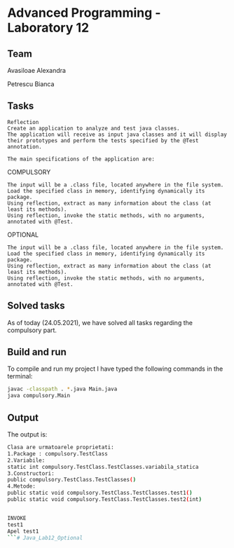 # Advanced Programming - Laboratory 12

## Team
Avasiloae Alexandra

Petrescu Bianca
## Tasks
```text
Reflection
Create an application to analyze and test java classes.
The application will receive as input java classes and it will display their prototypes and perform the tests specified by the @Test annotation.

The main specifications of the application are:

```
COMPULSORY
```text
The input will be a .class file, located anywhere in the file system.
Load the specified class in memory, identifying dynamically its package.
Using reflection, extract as many information about the class (at least its methods).
Using reflection, invoke the static methods, with no arguments, annotated with @Test.
```
OPTIONAL
```text
The input will be a .class file, located anywhere in the file system.
Load the specified class in memory, identifying dynamically its package.
Using reflection, extract as many information about the class (at least its methods).
Using reflection, invoke the static methods, with no arguments, annotated with @Test.
```

## Solved tasks

As of today (24.05.2021), we have solved all tasks regarding the compulsory part.

## Build and run

To compile and run my project I have typed the following commands in the terminal:
```bash
javac -classpath . *.java Main.java
java compulsory.Main
```

## Output

The output is:
```bash
Clasa are urmatoarele proprietati:
1.Package : compulsory.TestClass
2.Variabile: 
static int compulsory.TestClass.TestClasses.variabila_statica
3.Constructori: 
public compulsory.TestClass.TestClasses()
4.Metode: 
public static void compulsory.TestClass.TestClasses.test1()
public static void compulsory.TestClass.TestClasses.test2(int)


INVOKE
test1
Apel test1
```# Java_Lab12_Optional
